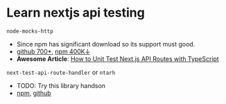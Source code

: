 # Learn nextjs api testing


`node-mocks-http`
- Since npm has significant download so its support must good.
- [github 700*](https://github.com/howardabrams/node-mocks-http), [npm 400K↓](https://www.npmjs.com/package/node-mocks-http)
-  **Awesome Article**: [How to Unit Test Next.js API Routes with TypeScript](https://www.paigeniedringhaus.com/blog/how-to-unit-test-next-js-api-routes-with-typescript)


`next-test-api-route-handler` or `ntarh`
  - TODO: Try this library handson
  - [npm](https://www.npmjs.com/package/next-test-api-route-handler), [github](https://github.com/Xunnamius/next-test-api-route-handler)
